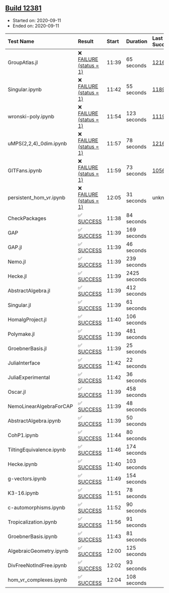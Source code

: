 ## [Build 12381](https://oscarci.mathematik.uni-kl.de/job/oscar/12381/)

* Started on: 2020-09-11
* Ended on: 2020-09-11

| Test Name    | Result | Start | Duration | Last Success | First Failure |
|:-------------|:-------|:------|:---------|:-------------|:--------------|
| GroupAtlas.jl | ❌ [FAILURE (status = 1)](https://oscarci.mathematik.uni-kl.de/job/oscar/12381/artifact/logs/build-12381/GroupAtlas.jl.log) | 11:39 | 65 seconds | [12167](https://oscarci.mathematik.uni-kl.de/job/oscar/12167/) | [12168](https://oscarci.mathematik.uni-kl.de/job/oscar/12168/) |
| Singular.ipynb | ❌ [FAILURE (status = 1)](https://oscarci.mathematik.uni-kl.de/job/oscar/12381/artifact/logs/build-12381/Singular.ipynb.log) | 11:42 | 55 seconds | [11893](https://oscarci.mathematik.uni-kl.de/job/oscar/11893/) | [11894](https://oscarci.mathematik.uni-kl.de/job/oscar/11894/) |
| wronski-poly.ipynb | ❌ [FAILURE (status = 1)](https://oscarci.mathematik.uni-kl.de/job/oscar/12381/artifact/logs/build-12381/wronski-poly.ipynb.log) | 11:54 | 123 seconds | [11192](https://oscarci.mathematik.uni-kl.de/job/oscar/11192/) | [11193](https://oscarci.mathematik.uni-kl.de/job/oscar/11193/) |
| uMPS(2,2,4)_0dim.ipynb | ❌ [FAILURE (status = 1)](https://oscarci.mathematik.uni-kl.de/job/oscar/12381/artifact/logs/build-12381/uMPS-2-2-4-_0dim.ipynb.log) | 11:57 | 78 seconds | [12167](https://oscarci.mathematik.uni-kl.de/job/oscar/12167/) | [12168](https://oscarci.mathematik.uni-kl.de/job/oscar/12168/) |
| GITFans.ipynb | ❌ [FAILURE (status = 1)](https://oscarci.mathematik.uni-kl.de/job/oscar/12381/artifact/logs/build-12381/GITFans.ipynb.log) | 11:59 | 73 seconds | [10566](https://oscarci.mathematik.uni-kl.de/job/oscar/10566/) | [10567](https://oscarci.mathematik.uni-kl.de/job/oscar/10567/) |
| persistent_hom_vr.ipynb | ❌ [FAILURE (status = 1)](https://oscarci.mathematik.uni-kl.de/job/oscar/12381/artifact/logs/build-12381/persistent_hom_vr.ipynb.log) | 12:05 | 31 seconds | unknown | unknown |
| CheckPackages | ✅ [SUCCESS](https://oscarci.mathematik.uni-kl.de/job/oscar/12381/artifact/logs/build-12381/CheckPackages.log) | 11:38 | 84 seconds |  |  |
| GAP | ✅ [SUCCESS](https://oscarci.mathematik.uni-kl.de/job/oscar/12381/artifact/logs/build-12381/GAP.log) | 11:39 | 169 seconds |  |  |
| GAP.jl | ✅ [SUCCESS](https://oscarci.mathematik.uni-kl.de/job/oscar/12381/artifact/logs/build-12381/GAP.jl.log) | 11:39 | 46 seconds |  |  |
| Nemo.jl | ✅ [SUCCESS](https://oscarci.mathematik.uni-kl.de/job/oscar/12381/artifact/logs/build-12381/Nemo.jl.log) | 11:39 | 239 seconds |  |  |
| Hecke.jl | ✅ [SUCCESS](https://oscarci.mathematik.uni-kl.de/job/oscar/12381/artifact/logs/build-12381/Hecke.jl.log) | 11:39 | 2425 seconds |  |  |
| AbstractAlgebra.jl | ✅ [SUCCESS](https://oscarci.mathematik.uni-kl.de/job/oscar/12381/artifact/logs/build-12381/AbstractAlgebra.jl.log) | 11:39 | 412 seconds |  |  |
| Singular.jl | ✅ [SUCCESS](https://oscarci.mathematik.uni-kl.de/job/oscar/12381/artifact/logs/build-12381/Singular.jl.log) | 11:39 | 61 seconds |  |  |
| HomalgProject.jl | ✅ [SUCCESS](https://oscarci.mathematik.uni-kl.de/job/oscar/12381/artifact/logs/build-12381/HomalgProject.jl.log) | 11:40 | 106 seconds |  |  |
| Polymake.jl | ✅ [SUCCESS](https://oscarci.mathematik.uni-kl.de/job/oscar/12381/artifact/logs/build-12381/Polymake.jl.log) | 11:39 | 481 seconds |  |  |
| GroebnerBasis.jl | ✅ [SUCCESS](https://oscarci.mathematik.uni-kl.de/job/oscar/12381/artifact/logs/build-12381/GroebnerBasis.jl.log) | 11:39 | 25 seconds |  |  |
| JuliaInterface | ✅ [SUCCESS](https://oscarci.mathematik.uni-kl.de/job/oscar/12381/artifact/logs/build-12381/JuliaInterface.log) | 11:42 | 22 seconds |  |  |
| JuliaExperimental | ✅ [SUCCESS](https://oscarci.mathematik.uni-kl.de/job/oscar/12381/artifact/logs/build-12381/JuliaExperimental.log) | 11:42 | 36 seconds |  |  |
| Oscar.jl | ✅ [SUCCESS](https://oscarci.mathematik.uni-kl.de/job/oscar/12381/artifact/logs/build-12381/Oscar.jl.log) | 11:39 | 458 seconds |  |  |
| NemoLinearAlgebraForCAP | ✅ [SUCCESS](https://oscarci.mathematik.uni-kl.de/job/oscar/12381/artifact/logs/build-12381/NemoLinearAlgebraForCAP.log) | 11:39 | 48 seconds |  |  |
| AbstractAlgebra.ipynb | ✅ [SUCCESS](https://oscarci.mathematik.uni-kl.de/job/oscar/12381/artifact/logs/build-12381/AbstractAlgebra.ipynb.log) | 11:39 | 50 seconds |  |  |
| CohP1.ipynb | ✅ [SUCCESS](https://oscarci.mathematik.uni-kl.de/job/oscar/12381/artifact/logs/build-12381/CohP1.ipynb.log) | 11:44 | 80 seconds |  |  |
| TiltingEquivalence.ipynb | ✅ [SUCCESS](https://oscarci.mathematik.uni-kl.de/job/oscar/12381/artifact/logs/build-12381/TiltingEquivalence.ipynb.log) | 11:46 | 174 seconds |  |  |
| Hecke.ipynb | ✅ [SUCCESS](https://oscarci.mathematik.uni-kl.de/job/oscar/12381/artifact/logs/build-12381/Hecke.ipynb.log) | 11:40 | 103 seconds |  |  |
| g-vectors.ipynb | ✅ [SUCCESS](https://oscarci.mathematik.uni-kl.de/job/oscar/12381/artifact/logs/build-12381/g-vectors.ipynb.log) | 11:49 | 154 seconds |  |  |
| K3-16.ipynb | ✅ [SUCCESS](https://oscarci.mathematik.uni-kl.de/job/oscar/12381/artifact/logs/build-12381/K3-16.ipynb.log) | 11:51 | 78 seconds |  |  |
| c-automorphisms.ipynb | ✅ [SUCCESS](https://oscarci.mathematik.uni-kl.de/job/oscar/12381/artifact/logs/build-12381/c-automorphisms.ipynb.log) | 11:52 | 90 seconds |  |  |
| Tropicalization.ipynb | ✅ [SUCCESS](https://oscarci.mathematik.uni-kl.de/job/oscar/12381/artifact/logs/build-12381/Tropicalization.ipynb.log) | 11:56 | 91 seconds |  |  |
| GroebnerBasis.ipynb | ✅ [SUCCESS](https://oscarci.mathematik.uni-kl.de/job/oscar/12381/artifact/logs/build-12381/GroebnerBasis.ipynb.log) | 11:43 | 81 seconds |  |  |
| AlgebraicGeometry.ipynb | ✅ [SUCCESS](https://oscarci.mathematik.uni-kl.de/job/oscar/12381/artifact/logs/build-12381/AlgebraicGeometry.ipynb.log) | 12:00 | 125 seconds |  |  |
| DivFreeNotIndFree.ipynb | ✅ [SUCCESS](https://oscarci.mathematik.uni-kl.de/job/oscar/12381/artifact/logs/build-12381/DivFreeNotIndFree.ipynb.log) | 12:02 | 93 seconds |  |  |
| hom_vr_complexes.ipynb | ✅ [SUCCESS](https://oscarci.mathematik.uni-kl.de/job/oscar/12381/artifact/logs/build-12381/hom_vr_complexes.ipynb.log) | 12:04 | 108 seconds |  |  |
